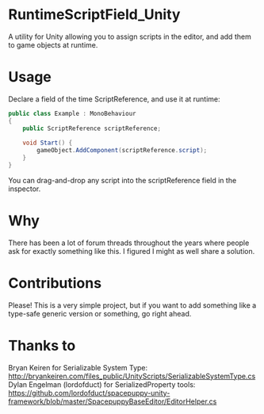 # RuntimeScriptField_Unity
A utility for Unity allowing you to assign scripts in the editor, and add them to game objects at runtime.


# Usage
Declare a field of the time ScriptReference, and use it at runtime:

```c#
public class Example : MonoBehaviour
{
    public ScriptReference scriptReference;
    
    void Start() {
        gameObject.AddComponent(scriptReference.script);
    }
}
```

You can drag-and-drop any script into the scriptReference field in the inspector.

# Why
There has been a lot of forum threads throughout the years where people ask for exactly something like this. I figured I might as well share a solution. 

# Contributions
Please! This is a very simple project, but if you want to add something like a type-safe generic version or something, go right ahead.

# Thanks to
Bryan Keiren for Serializable System Type: http://bryankeiren.com/files_public/UnityScripts/SerializableSystemType.cs
Dylan Engelman (lordofduct) for SerializedProperty tools: https://github.com/lordofduct/spacepuppy-unity-framework/blob/master/SpacepuppyBaseEditor/EditorHelper.cs

